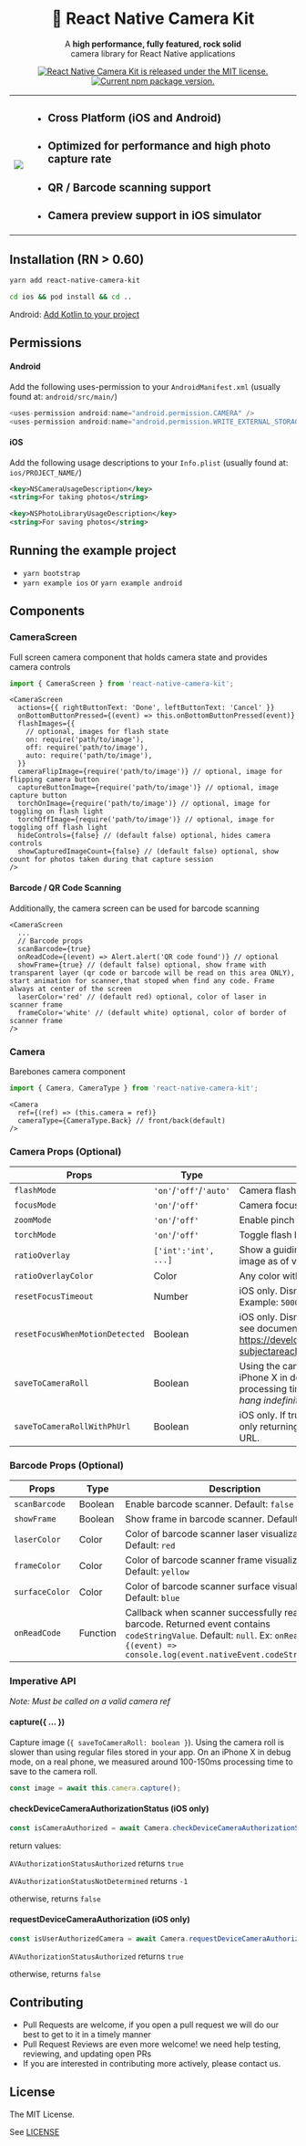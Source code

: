 <h1 align="center">
    🎈 React Native Camera Kit
</h1>

<p align="center">
  A <strong>high performance, fully featured, rock solid</strong><br>
  camera library for React Native applications
</p>

<p align="center">
  <a href="https://github.com/teslamotors/react-native-camera-kit/blob/master/LICENSE">
    <img src="https://img.shields.io/badge/license-MIT-blue.svg" alt="React Native Camera Kit is released under the MIT license." />
  </a>
  <a href="https://www.npmjs.org/package/react-native-camera-kit">
    <img src="https://badge.fury.io/js/react-native-camera-kit.svg" alt="Current npm package version." />
  </a>
</p>
<table>
  <tr>
    <td>
      <img src="images/screenshot.jpg"/>
    </td>
    <td>
      <ul>
        <li><h3>Cross Platform (iOS and Android)</h3></li>
        <li><h3>Optimized for performance and high photo capture rate</h3></li>
        <li><h3>QR / Barcode scanning support</h3></li>
        <li><h3>Camera preview support in iOS simulator</h3></li>
      </ul>
    </td>
  </tr>
</table>

## Installation (RN > 0.60)

```bash
yarn add react-native-camera-kit
```

```bash
cd ios && pod install && cd ..
```

Android:
[Add Kotlin to your project](./docs/kotlin.md)

## Permissions

#### Android

Add the following uses-permission to your `AndroidManifest.xml` (usually found at: `android/src/main/`)

```java
<uses-permission android:name="android.permission.CAMERA" />
<uses-permission android:name="android.permission.WRITE_EXTERNAL_STORAGE"/>
```

#### iOS

Add the following usage descriptions to your `Info.plist` (usually found at: `ios/PROJECT_NAME/`)

```xml
<key>NSCameraUsageDescription</key>
<string>For taking photos</string>

<key>NSPhotoLibraryUsageDescription</key>
<string>For saving photos</string>
```

## Running the example project

- `yarn bootstrap`
- `yarn example ios` or `yarn example android`

## Components

### CameraScreen

Full screen camera component that holds camera state and provides camera controls

```ts
import { CameraScreen } from 'react-native-camera-kit';
```

```tsx
<CameraScreen
  actions={{ rightButtonText: 'Done', leftButtonText: 'Cancel' }}
  onBottomButtonPressed={(event) => this.onBottomButtonPressed(event)}
  flashImages={{
    // optional, images for flash state
    on: require('path/to/image'),
    off: require('path/to/image'),
    auto: require('path/to/image'),
  }}
  cameraFlipImage={require('path/to/image')} // optional, image for flipping camera button
  captureButtonImage={require('path/to/image')} // optional, image capture button
  torchOnImage={require('path/to/image')} // optional, image for toggling on flash light
  torchOffImage={require('path/to/image')} // optional, image for toggling off flash light
  hideControls={false} // (default false) optional, hides camera controls
  showCapturedImageCount={false} // (default false) optional, show count for photos taken during that capture session
/>
```

#### Barcode / QR Code Scanning

Additionally, the camera screen can be used for barcode scanning

```tsx
<CameraScreen
  ...
  // Barcode props
  scanBarcode={true}
  onReadCode={(event) => Alert.alert('QR code found')} // optional
  showFrame={true} // (default false) optional, show frame with transparent layer (qr code or barcode will be read on this area ONLY), start animation for scanner,that stoped when find any code. Frame always at center of the screen
  laserColor='red' // (default red) optional, color of laser in scanner frame
  frameColor='white' // (default white) optional, color of border of scanner frame
/>
```

### Camera

Barebones camera component

```ts
import { Camera, CameraType } from 'react-native-camera-kit';
```

```tsx
<Camera
  ref={(ref) => (this.camera = ref)}
  cameraType={CameraType.Back} // front/back(default)
/>
```

### Camera Props (Optional)

| Props                          | Type                    | Description                                                                                                                                                                                                                                                                                                                                   |
| ------------------------------ | ----------------------- | --------------------------------------------------------------------------------------------------------------------------------------------------------------------------------------------------------------------------------------------------------------------------------------------------------------------------------------------- |
| `flashMode`                    | `'on'`/`'off'`/`'auto'` | Camera flash mode. Default: `auto`                                                                                                                                                                                                                                                                                                            |
| `focusMode`                    | `'on'`/`'off'`          | Camera focus mode. Default: `on`                                                                                                                                                                                                                                                                                                              |
| `zoomMode`                     | `'on'`/`'off'`          | Enable pinch to zoom camera. Default: `on`                                                                                                                                                                                                                                                                                                    |
| `torchMode`                    | `'on'`/`'off'`          | Toggle flash light when camera is active. Default: `off`                                                                                                                                                                                                                                                                                      |
| `ratioOverlay`                 | `['int':'int', ...]`    | Show a guiding overlay in the camera preview for the selected ratio. Does not crop image as of v9.0. Example: `['16:9', '1:1', '3:4']`                                                                                                                                                                                                        |
| `ratioOverlayColor`            | Color                   | Any color with alpha. Default: `'#ffffff77'`                                                                                                                                                                                                                                                                                                  |
| `resetFocusTimeout`            | Number                  | iOS only. Dismiss tap to focus after this many milliseconds. Default `0` (disabled). Example: `5000` is 5 seconds.                                                                                                                                                                                                                            |
| `resetFocusWhenMotionDetected` | Boolean                 | iOS only. Dismiss tap to focus when focus area content changes. Native iOS feature, see documentation: https://developer.apple.com/documentation/avfoundation/avcapturedevice/1624644-subjectareachangemonitoringenabl?language=objc). Default `true`.                                                                                        |
| `saveToCameraRoll`             | Boolean                 | Using the camera roll is slower than using regular files stored in your app. On an iPhone X in debug mode, on a real phone, we measured around 100-150ms processing time to save to the camera roll. _<span style="color: red">**Note:**</span> This only work on real devices. It will hang indefinitly on simulators._                      |
| `saveToCameraRollWithPhUrl`    | Boolean                 | iOS only. If true, speeds up photo taking by about 5-50ms (measured on iPhone X) by only returning a [rn-cameraroll-compatible](https://github.com/react-native-community/react-native-cameraroll/blob/a09af08f0a46a98b29f6ad470e59d3dc627864a2/ios/RNCAssetsLibraryRequestHandler.m#L36) `ph://..` URL instead of a regular `file://..` URL. |  |

### Barcode Props (Optional)

| Props          | Type     | Description                                                                                                                                                                                |
| -------------- | -------- | ------------------------------------------------------------------------------------------------------------------------------------------------------------------------------------------ |
| `scanBarcode`  | Boolean  | Enable barcode scanner. Default: `false`                                                                                                                                                   |
| `showFrame`    | Boolean  | Show frame in barcode scanner. Default: `false`                                                                                                                                            |
| `laserColor`   | Color    | Color of barcode scanner laser visualization. Default: `red`                                                                                                                               |
| `frameColor`   | Color    | Color of barcode scanner frame visualization. Default: `yellow`                                                                                                                            |
| `surfaceColor` | Color    | Color of barcode scanner surface visualization. Default: `blue`                                                                                                                            |
| `onReadCode`   | Function | Callback when scanner successfully reads barcode. Returned event contains `codeStringValue`. Default: `null`. Ex: `onReadCode={(event) => console.log(event.nativeEvent.codeStringValue)}` |

### Imperative API

_Note: Must be called on a valid camera ref_

#### capture({ ... })

Capture image (`{ saveToCameraRoll: boolean }`). Using the camera roll is slower than using regular files stored in your app. On an iPhone X in debug mode, on a real phone, we measured around 100-150ms processing time to save to the camera roll.

```ts
const image = await this.camera.capture();
```

#### checkDeviceCameraAuthorizationStatus (iOS only)

```ts
const isCameraAuthorized = await Camera.checkDeviceCameraAuthorizationStatus();
```

return values:

`AVAuthorizationStatusAuthorized` returns `true`

`AVAuthorizationStatusNotDetermined` returns `-1`

otherwise, returns `false`

#### requestDeviceCameraAuthorization (iOS only)

```ts
const isUserAuthorizedCamera = await Camera.requestDeviceCameraAuthorization();
```

`AVAuthorizationStatusAuthorized` returns `true`

otherwise, returns `false`

## Contributing

- Pull Requests are welcome, if you open a pull request we will do our best to get to it in a timely manner
- Pull Request Reviews are even more welcome! we need help testing, reviewing, and updating open PRs
- If you are interested in contributing more actively, please contact us.

## License

The MIT License.

See [LICENSE](LICENSE)

